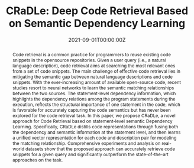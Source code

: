 ---
title: "CRaDLe: Deep Code Retrieval Based on Semantic Dependency
Learning"
authors:
  - admin
  - Zongjie Li
  - Cuiyun Gao
  - Chaozheng Wang
  - Hongyu Zhang
  - Zenglin Xu
  - Michael R. Lyu
# author_notes:
# - "Equal contribution"
# - "Equal contribution"
date: "2021-09-01T00:00:00Z"
doi: ""

# Schedule page publish date (NOT publication's date).
publishDate: "2021-09-01T00:00:00Z"

# Publication type.
# Accepts a single type but formatted as a YAML list (for Hugo requirements).
# Enter a publication type from the CSL standard.
publication_types: ["article-journal"]

# Publication name and optional abbreviated publication name.
publication: "Neural Networks"
publication_short: "NN"

abstract: Code retrieval is a common practice for programmers to reuse existing code snippets in the opensource repositories. Given a user query (i.e., a natural language description), code retrieval aims at searching the most relevant ones from a set of code snippets. The main challenge of effective code retrieval lies in mitigating the semantic gap between natural language descriptions and code snippets. With the ever-increasing amount of available open-source code, recent studies resort to neural networks to learn the semantic matching relationships between the two sources. The statement-level dependency information, which highlights the dependency relations among the program statements during the execution, reflects the structural importance of one statement in the code, which is favorable for accurately capturing the code semantics but has never been explored for the code retrieval task. In this paper, we propose CRaDLe, a novel approach for Code Retrieval based on statement-level semantic Dependency Learning. Specifically, CRaDLe distills code representations through fusing both the dependency and semantic information at the statement level, and then learns a unified vector representation for each code and description pair for modeling the matching relationship. Comprehensive experiments and analysis on real-world datasets show that the proposed approach can accurately retrieve code snippets for a given query and significantly outperform the state-of-the-art approaches on the task.

# Summary. An optional shortened abstract.
# summary: Lorem ipsum dolor sit amet, consectetur adipiscing elit. Duis posuere tellus ac convallis placerat. Proin tincidunt magna sed ex sollicitudin condimentum.

tags:
  - Artificial Intelligence
  - Software Engineering
  - Information Retrieval
featured: false

# links:
# - name: ""
#   url: ""
url_pdf: 'https://arxiv.org/pdf/2012.01028'
url_code: 'https://github.com/wcgu1993/CRaDLe'
url_dataset: ''
url_poster: ''
url_project: ''
url_slides: ''
url_source: ''
url_video: ''

# Featured image
# To use, add an image named `featured.jpg/png` to your page's folder. 
image:
  caption: ''
  focal_point: ""
  preview_only: false

# Associated Projects (optional).
#   Associate this publication with one or more of your projects.
#   Simply enter your project's folder or file name without extension.
#   E.g. `internal-project` references `content/project/internal-project/index.md`.
#   Otherwise, set `projects: []`.
projects: []

# Slides (optional).
#   Associate this publication with Markdown slides.
#   Simply enter your slide deck's filename without extension.
#   E.g. `slides: "example"` references `content/slides/example/index.md`.
#   Otherwise, set `slides: ""`.
slides: ""
---